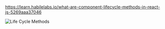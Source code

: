 https://learn.habilelabs.io/what-are-component-lifecycle-methods-in-react-js-5269aaa37046


![Life Cycle Methods](https://miro.medium.com/v2/resize:fit:4800/format:webp/1*vOnEhlHk6n7v-ukPxc3E0w.png)


